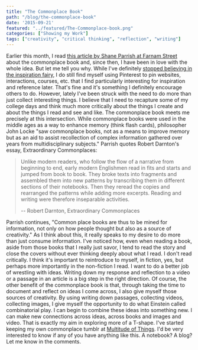 ```yaml
---
title: "The Commonplace Book"
path: "/blog/the-commonplace-book"
date: '2015-09-21'
featured: "../featured/The-Commonplace-book.png"
categories: ["Showing my Work"]
tags: ["creativity", "critical thinking", "reflection", "writing"]
---
```


Earlier this month, I read [this article by Shane Parrish at Farnam Street](https://www.farnamstreetblog.com/2014/07/networked-knowledge-and-combinatorial-creativity/) about the commonplace book and, since then, I have been in love with the whole idea. But let me tell you why. While I've definitely [stopped believing in the inspiration fairy](https://deardesignstudent.com/stop-looking-for-the-inspiration-fairy-4f5e3dbfc69d), I do still find myself using Pinterest to pin websites, interactions, courses, etc. that I find particularly interesting for inspiration and reference later. That's fine and it's something I definitely encourage others to do. However, lately I've been struck with the need to do more than just collect interesting things. I believe that I need to recapture some of my college days and think much more critically about the things I create and about the things I read and see and like. The commonplace book meets me precisely at this intersection. While commonplace books were used in the middle ages as a way to enhance memory (think flash cards), philosopher John Locke "saw commonplace books, not as a means to improve memory but as an aid to assist recollection of complex information gathered over years from multidisciplinary subjects." Parrish quotes Robert Darnton's essay, Extraordinary Commonplaces:

> Unlike modern readers, who follow the flow of a narrative from beginning to end, early modern Englishmen read in fits and starts and jumped from book to book. They broke texts into fragments and assembled them into new patterns by transcribing them in different sections of their notebooks. Then they reread the copies and rearranged the patterns while adding more excerpts. Reading and writing were therefore inseparable activities.
>
> -- Robert Darnton, Extraordinary Commonplaces

Parrish continues, "Common place books are thus to be mined for information, not only on how people thought but also as a source of creativity." As I think about this, it really speaks to my desire to do more than just consume information. I've noticed how, even when reading a book, aside from those books that I really just savor, I tend to read the story and close the covers without ever thinking deeply about what I read. I don't read critically. I think it's important to reintroduce to myself, in fiction, yes, but perhaps more importantly in the non-fiction I read. I want to do a better job of wrestling with ideas. Writing down my response and reflection to a video or a passage in an article is a big step in the right direction. Of course, the other benefit of the commonplace book is that, through taking the time to document and reflect on ideas I come across, I also give myself those sources of creativity. By using writing down passages, collecting videos, collecting images, I give myself the opportunity to do what Einstein called combinatorial play. I can begin to combine these ideas into something new. I can make new connections across ideas, across books and images and video. That is exactly my aim in exploring more of a T-shape. I've started keeping my own commonplace tumblr at [Multitude of Things](http://knanthony.tumblr.com/). I'd be very interested to know if any of you have anything like this. A notebook? A blog? Let me know in the comments.
